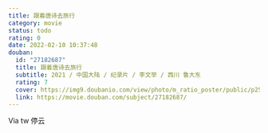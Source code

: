 ```yaml
---
title: 跟着唐诗去旅行
category: movie
status: todo
rating: 0
date: 2022-02-10 10:37:48
douban:
  id: "27182687"
  title: 跟着唐诗去旅行
  subtitle: 2021 / 中国大陆 / 纪录片 / 李文举 / 西川 鲁大东
  rating: 7
  cover: https://img9.doubanio.com/view/photo/m_ratio_poster/public/p2573968394.jpg
  link: https://movie.douban.com/subject/27182687/
---
```


Via tw 停云